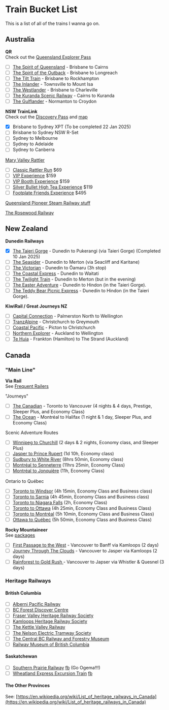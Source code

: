 # Train Bucket List

This is a list of all of the trains I wanna go on.

## Australia

**QR**<br>
Check out the [Queensland Explorer Pass](https://www.queenslandrailtravel.com.au/Documents/Fact%20Sheets%20and%20brochures/Queensland%20Explorer%20Pass.pdf)

- [ ] [The Spirit of Queensland](https://www.queenslandrailtravel.com.au/railexperiences/ourtrains/spiritofqueensland) - Brisbane to Cairns
- [ ] [The Spirit of the Outback](https://www.queenslandrailtravel.com.au/railexperiences/ourtrains/spiritoftheoutback) - Brisbane to Longreach
- [ ] [The Tilt Train](https://www.queenslandrailtravel.com.au/railexperiences/ourtrains/tilttrain) - Brisbane to Rockhampton
- [ ] [The Inlander](https://www.queenslandrailtravel.com.au/railexperiences/ourtrains/inlander) - Townsville to Mount Isa
- [ ] [The Westlander](https://www.queenslandrailtravel.com.au/railexperiences/ourtrains/westlander) - Brisbane to Charleville
- [ ] [The Kuranda Scenic Railway](https://www.queenslandrailtravel.com.au/railexperiences/ourtrains/kurandascenicrailway) - Cairns to Kuranda
- [ ] [The Gulflander](https://www.queenslandrailtravel.com.au/railexperiences/ourtrains/gulflander) - Normanton to Croydon

**NSW TrainLink** <br>
Check out the [Discovery Pass](https://transportnsw.info/tickets-opal/regional-tickets-fares/discovery-pass) and [map](https://transportnsw.info/regional-network-map)

- [x] Brisbane to Sydney XPT (To be completed 22 Jan 2025)
- [ ] Brisbane to Sydney NSW R-Set
- [ ] Sydney to Melbourne
- [ ] Sydney to Adelaide
- [ ] Sydney to Canberra

[Mary Valley Rattler](https://www.maryvalleyrattler.com.au/)

- [ ] [Classic Rattler Run](https://www.maryvalleyrattler.com.au/train-journeys/classic-rattler-run/) $69
- [ ] [VIP Experience](https://www.maryvalleyrattler.com.au/packages/vip-club-car/) $159
- [ ] [VIP Booth Experience](https://www.maryvalleyrattler.com.au/packages/vip-booth/) $159
- [ ] [Silver Bullet High Tea Experience](https://www.maryvalleyrattler.com.au/train-journeys/silver-bullet-high-tea/) $119
- [ ] [Footplate Friends Experience](https://www.maryvalleyrattler.com.au/footplate-friends-experience/) $495

[Queensland Pioneer Steam Railway stuff](https://www.facebook.com/QldPioneerSteamRailway)

[The Rosewood Railway](https://www.rosewoodrailway.org.au/)


## New Zealand

**Dunedin Railways**

- [x] [The Taieri Gorge](https://www.dunedinrailways.co.nz/cruise-excursions/the-taieri-gorge-cruise-excursion) - Dunedin to Pukerangi (via Taieri Gorge)  (Completed 10 Jan 2025)
- [ ] [The Seasider](https://www.dunedinrailways.co.nz/journeys/the-seasider-journey) - Dunedin to Merton (via Seacliff and Karitane)
- [ ] [The Victorian](https://www.dunedinrailways.co.nz/journeys/the-victorian-journey) - Dunedin to Ōamaru (3h stop)
- [ ] [The Coastal Express](https://www.dunedinrailways.co.nz/journeys/the-coastal-express) - Dunedin to Waitati
- [ ] [The Twilight Train](https://www.dunedinrailways.co.nz/journeys/twilight-train-journey) - Dunedin to Merton (but in the evening)
- [ ] [The Easter Adventure](https://www.dunedinrailways.co.nz/journeys/the-easter-adventure) - Dunedin to Hindon (in the Taieri Gorge).
- [ ] [The Teddy Bear Picnic Express](https://www.dunedinrailways.co.nz/journeys/the-teddy-bear-picnic-express) - Dunedin to Hindon (in the Taieri Gorge).

**KiwiRail / Great Journeys NZ**

- [ ] [Capital Connection](https://www.greatjourneysnz.com/capital-connection/) - Palmerston North to Wellington
- [ ] [TranzAlpine](https://www.greatjourneysnz.com/scenic-trains/tranzalpine-train/) - Christchurch to Greymouth
- [ ] [Coastal Pacific](https://www.greatjourneysnz.com/scenic-trains/coastal-pacific-train/) - Picton to Christchurch
- [ ] [Northern Explorer](https://www.greatjourneysnz.com/scenic-trains/northern-explorer-train/) - Auckland to Wellington
- [ ] [Te Huia](https://www.tehuiatrain.co.nz/) - Frankton (Hamilton) to The Strand (Auckland)

## Canada

### "Main Line"

**Via Rail**<br>
See [Frequent Railers](https://www.viarail.ca/en/offers/frequent-railers)

"Journeys"

- [ ] [The Canadian](https://www.viarail.ca/en/explore-our-destinations/trains/rockies-and-pacific/toronto-vancouver-canadian) - Toronto to Vancouver (4 nights & 4 days, Prestige, Sleeper Plus, and Economy Class)
- [ ] [The Ocean](https://www.viarail.ca/en/explore-our-destinations/trains/atlantic-canada/montreal-halifax-ocean) - Montréal to Halifax (1 night & 1 day, Sleeper Plus, and Economy Class)

Scenic Adventure Routes

- [ ] [Winnipeg to Churchill](https://www.viarail.ca/en/explore-our-destinations/trains/regional-trains/winnipeg-churchill) (2 days & 2 nights, Economy class, and Sleeper Plus)
- [ ] [Jasper to Prince Rupert](https://www.viarail.ca/en/explore-our-destinations/trains/regional-trains/jasper-prince-rupert) (1d 10h, Economy class)
- [ ] [Sudbury to White River](https://www.viarail.ca/en/explore-our-destinations/trains/regional-trains/sudbury-white-river) (8hrs 50min, Economy class)
- [ ] [Montréal to Senneterre](https://www.viarail.ca/en/explore-our-destinations/trains/regional-trains/montreal-senneterre) (11hrs 25min, Economy Class)
- [ ] [Montréal to Jonquière](https://www.viarail.ca/en/explore-our-destinations/trains/regional-trains/montreal-jonquiere) (11h, Economy Class)

Ontario to Québec

- [ ] [Toronto to Windsor](https://www.viarail.ca/en/explore-our-destinations/trains/ontario-and-quebec/toronto-windsor) (4h 15min, Economy Class and Business class)
- [ ] [Toronto to Sarnia](https://www.viarail.ca/en/explore-our-destinations/trains/ontario-and-quebec/toronto-sarnia) (4h 45min, Economy Class and Business class)
- [ ] [Toronto to Niagara Falls](https://www.viarail.ca/en/explore-our-destinations/trains/ontario-and-quebec/toronto-niagara-falls) (2h, Economy Class)
- [ ] [Toronto to Ottawa](https://www.viarail.ca/en/explore-our-destinations/trains/ontario-and-quebec/toronto-ottawa) (4h 25min, Economy Class and Business Class)
- [ ] [Toronto to Montréal](https://www.viarail.ca/en/explore-our-destinations/trains/ontario-and-quebec/toronto-montreal) (5h 10min, Economy Class and Business Class)
- [ ] [Ottawa to Québec](https://www.viarail.ca/en/explore-our-destinations/trains/ontario-and-quebec/ottawa-quebec-city) (5h 50min, Economy Class and Business Class)

**Rocky Mountaineer**<br>
See [packages](https://www.rockymountaineer.com/package-search)

- [ ] [First Passage to the West](https://www.rockymountaineer.com/train-routes/first-passage-west) - Vancouver to Banff via Kamloops (2 days)
- [ ] [Journey Through The Clouds](https://www.rockymountaineer.com/train-routes/journey-through-clouds) - Vancouver to Jasper via Kamloops (2 days)
- [ ] [Rainforest to Gold Rush ](https://www.rockymountaineer.com/train-routes/rainforest-gold-rush) - Vancouver to Japser via Whistler & Quesnel (3 days)

### Heritage Railways
#### British Columbia
- [ ] [Alberni Pacific Railway](https://www.albernipacificrailway.ca/)
- [ ] [BC Forest Discover Centre](https://bcforestdiscoverycentre.com/)
- [ ] [Fraser Valley Heritage Railway Society](https://fvhrs.org/)
- [ ] [Kamloops Heritage Railway Society](https://kamrail.com/)
- [ ] [The Kettle Valley Railway](https://www.kettlevalleyrail.org/)
- [ ] [The Nelson Electric Tramway Society](https://www.nelsonstreetcar.org/)
- [ ] [The Central BC Railway and Forestry Museum](https://pgrfm.bc.ca/)
- [ ] [Railway Museum of British Columbia](https://www.wcra.org/)

#### Saskatchewan
- [ ] [Southern Prairie Railway](https://www.southernprairierailway.ca/) [fb](https://www.facebook.com/southernprairierailway/) (Go Ogema!!!)
- [ ] [Wheatland Express Excursion Train](https://wheatlandexpresstrain.ca/) [fb](https://www.facebook.com/wheatlandexpressexcursiontrain/)

#### The Other Provinces
See: [https://en.wikipedia.org/wiki/List_of_heritage_railways_in_Canada](https://en.wikipedia.org/wiki/List_of_heritage_railways_in_Canada)